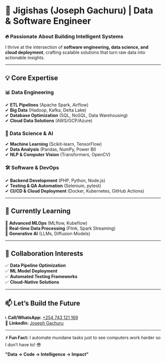 # **🚀 Jigishas (Joseph Gachuru) | Data & Software Engineer**  

### **🔥 Passionate About Building Intelligent Systems**  
I thrive at the intersection of **software engineering, data science, and cloud deployment**, crafting scalable solutions that turn raw data into actionable insights.  

---

## **💡 Core Expertise**  

### **📊 Data Engineering**  
✔ **ETL Pipelines** (Apache Spark, Airflow)  
✔ **Big Data** (Hadoop, Kafka, Delta Lake)  
✔ **Database Optimization** (SQL, NoSQL, Data Warehousing)  
✔ **Cloud Data Solutions** (AWS/GCP/Azure)  

### **🤖 Data Science & AI**  
✔ **Machine Learning** (Scikit-learn, TensorFlow)  
✔ **Data Analysis** (Pandas, NumPy, Power BI)  
✔ **NLP & Computer Vision** (Transformers, OpenCV)  

### **🛠 Software & DevOps**  
✔ **Backend Development** (PHP, Python, Node.js)  
✔ **Testing & QA Automation** (Selenium, pytest)  
✔ **CI/CD & Cloud Deployment** (Docker, Kubernetes, GitHub Actions)  

---

## **🌱 Currently Learning**  
🔹 **Advanced MLOps** (MLflow, Kubeflow)  
🔹 **Real-time Data Processing** (Flink, Spark Streaming)  
🔹 **Generative AI** (LLMs, Diffusion Models)  

---

## **🤝 Collaboration Interests**  
✅ **Data Pipeline Optimization**  
✅ **ML Model Deployment**  
✅ **Automated Testing Frameworks**  
✅ **Cloud-Native Solutions**  

---

## **📫 Let’s Build the Future**  
📞 **Call/WhatsApp:** [+254 743 121 169](tel:+254743121169)  
🔗 **LinkedIn:** [Joseph Gachuru](https://www.linkedin.com/in/joseph-gachuru-375219350)  

--- 

**⚡ Fun Fact:** I automate mundane tasks just to see computers work harder so I don’t have to! 😎  

**"Data → Code → Intelligence → Impact"**
